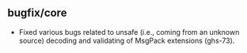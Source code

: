 ## bugfix/core

* Fixed various bugs related to unsafe (i.e., coming from an unknown source)
  decoding and validating of MsgPack extensions (ghs-73).
